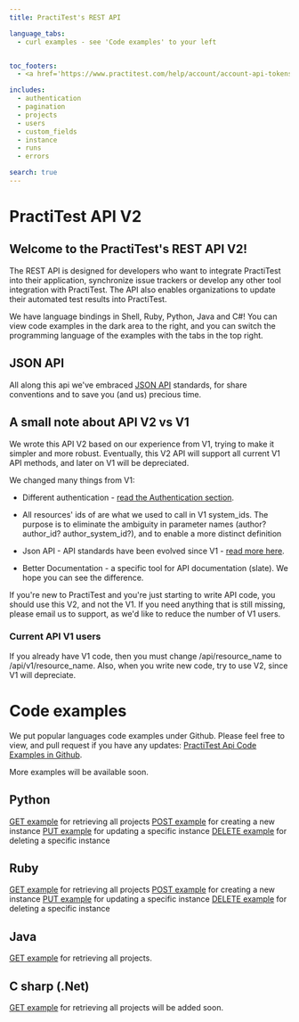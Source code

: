 ```yaml
---
title: PractiTest's REST API

language_tabs:
  - curl examples - see 'Code examples' to your left


toc_footers:
  - <a href='https://www.practitest.com/help/account/account-api-tokens/' target="_blank">How to get an API Token</a>

includes:
  - authentication
  - pagination
  - projects
  - users
  - custom_fields
  - instance
  - runs
  - errors

search: true
---
```


<!--
- kittens_example

-->

# PractiTest API V2

## Welcome to the PractiTest's REST API V2!

The REST API is designed for developers who want to integrate PractiTest into their application, synchronize issue trackers or develop any other tool integration with PractiTest.
The API also enables organizations to update their automated test results into PractiTest.

We have language bindings in Shell, Ruby, Python, Java and C#! You can view code examples in the dark area to the right, and you can switch the programming language of the examples with the tabs in the top right.

## JSON API
All along this api we've embraced <a href="http://jsonapi.org/" target="blank">JSON API</a> standards, for share conventions and to save you (and us) precious time.

## A small note about API V2 vs V1
We wrote this API V2 based on our experience from V1, trying to make it simpler and more robust.
Eventually, this V2 API will support all current V1 API methods, and later on V1 will be depreciated.

We changed many things from V1:

* Different authentication - [read the Authentication section](#authentication).

* All resources' ids of are what we used to call in V1 system_ids. The purpose is to eliminate the ambiguity in parameter names (author? author_id? author_system_id?), and to enable a more distinct definition

* Json API - API standards have been evolved since V1 - [read more here](#json-api).

* Better Documentation - a specific tool for API documentation (slate). We hope you can see the difference.

If you're new to PractiTest and you're just starting to write API code, you should use this V2, and not the V1. If you need anything that is still missing, please email us to support, as we'd like to reduce the number of V1 users.

### Current API V1 users
If you already have V1 code, then you must change /api/resource_name to /api/v1/resource_name. Also, when you write new code, try to use V2, since V1 will depreciate.


# Code examples
We put popular languages code examples under Github. Please feel free to view, and pull request if you have any updates:
<a href="https://github.com/PractiTest/pt-api-examples/" target="blank">PractiTest Api Code Examples in Github</a>.

More examples will be available soon.

## Python

<a href="https://github.com/PractiTest/pt-api-examples/blob/master/api.v2/python/get_request.py" target="blank">GET example</a> for retrieving all projects
<a href="https://github.com/PractiTest/pt-api-examples/blob/master/api.v2/python/post_request.py" target="blank">POST example</a> for creating a new instance
<a href="https://github.com/PractiTest/pt-api-examples/blob/master/api.v2/python/put_request.py" target="blank">PUT example</a> for updating a specific instance
<a href="https://github.com/PractiTest/pt-api-examples/blob/master/api.v2/python/delete_request.py" target="blank">DELETE example</a> for deleting a specific instance



## Ruby

<a href="https://github.com/PractiTest/pt-api-examples/blob/master/api.v2/ruby/get_request.rb" target="blank">GET example</a> for retrieving all projects
<a href="https://github.com/PractiTest/pt-api-examples/blob/master/api.v2/ruby/post_request.rb" target="blank">POST example</a> for creating a new instance
<a href="https://github.com/PractiTest/pt-api-examples/blob/master/api.v2/ruby/put_request.rb" target="blank">PUT example</a> for updating a specific instance
<a href="https://github.com/PractiTest/pt-api-examples/blob/master/api.v2/ruby/delete_request.rb" target="blank">DELETE example</a> for deleting a specific instance


## Java

<a href="https://github.com/PractiTest/pt-api-examples/blob/master/api.v2/java/" target="blank">GET example</a> for retrieving all projects.


## C sharp (.Net)

<a href="https://github.com/PractiTest/pt-api-examples/blob/master/api.v2/csharp/get_request.cs/" target="blank">GET example</a> for retrieving all projects
will be added soon.
